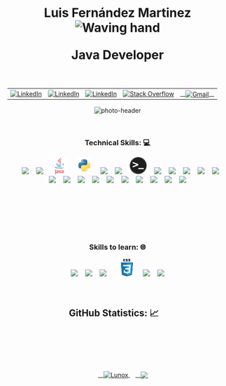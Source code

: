 <!-- NAME -->
<h1 align="center">
    Luis Fernández Martinez
    <img src="https://i.imgur.com/a0Vis9k.gif" height="30" width="30" alt="Waving hand">
    <br><p align="center">Java Developer</p>
</h1>   
<!-- Social Network -->
<div width="100%" align="center">
    <table id="social-networks">
       <tr>
           <td>
                <!-- LINKEDIN -->
                <a href="https://www.linkedin.com/in/lufermy/">
                <img src="https://i.imgur.com/49McsIE.png" height="30" alt="LinkedIn"
                </a>
           </td>
           <td>
                <!-- MASTODON -->
                <a href="https://www.linkedin.com/in/lufermy/">
                <img src="https://i.imgur.com/49McsIE.png" height="30" alt="LinkedIn"
                </a>
           </td>
           <td>
                <!-- LEETCODE -->
                <a href="https://www.linkedin.com/in/lufermy/">
                <img src="https://i.imgur.com/49McsIE.png" height="30" alt="LinkedIn"
                </a>
           </td>
           <td>
                <!-- STACK OVERFLOW -->
                <a href="https://stackoverflow.com/users/16035464/lufermy">
                <img src="https://i.imgur.com/GmVyYAz.png" height="30" alt="Stack Overflow"
                </a>
           </td>
                <td>
                    <a href="mailto:luisfernandezmartinezz@gmail.com">
                    <img align="center" alt="Gmail" width="22px" src="https://i.imgur.com/08JgbaI.png" />
                    </a>
                </td>
        </tr>
    </table>
</div>
<!-- Background -->
<div align="center">
<img align="center" alt="photo-header" src="https://i.imgur.com/ErBSsXK.jpg"/>
</div>

&nbsp;

<!-- Technical Skills -->
<p><H3 align="center"><strong> Technical Skills: 💻 </strong></p>
    
    <code><img height="40" src="https://user-images.githubusercontent.com/55005374/101125531-160e6580-35bf-11eb-8256-f599b154f3ee.png"></code>
    <code><img height="40" src="https://user-images.githubusercontent.com/55005374/103146278-8ca90980-470c-11eb-90bd-8e20951c9146.png"></code>
    <code><img height="40" src="https://raw.githubusercontent.com/devicons/devicon/master/icons/java/java-original-wordmark.svg"></code>
    <code><img height="40" src="https://raw.githubusercontent.com/github/explore/80688e429a7d4ef2fca1e82350fe8e3517d3494d/topics/python/python.png"></code>
    <code><img height="40" src="https://user-images.githubusercontent.com/55005374/103146298-d98ce000-470c-11eb-973d-3ff9e1b90561.png"></code>
    <code><img height="40" src="https://user-images.githubusercontent.com/55005374/103146335-3d170d80-470d-11eb-9fce-ff775c77b96b.png"></code>
    <code><img height="40" src="https://raw.githubusercontent.com/github/explore/80688e429a7d4ef2fca1e82350fe8e3517d3494d/topics/terminal/terminal.png"></code>
    <code><img height="40" src="https://user-images.githubusercontent.com/55005374/103146218-b57ccf00-470b-11eb-8fcc-aa46cab9253f.png"></code>
    <code><img height="40" src="https://user-images.githubusercontent.com/55005374/95688411-345f7280-0bc7-11eb-9513-82e0452a81eb.png"></code>
    <code><img height="40" src="https://user-images.githubusercontent.com/55005374/100307358-3c068b00-2f6b-11eb-9f07-e262ad248471.png"></code>
    <code><img height="40" src="https://user-images.githubusercontent.com/55005374/95686171-87cac400-0bb9-11eb-9d49-390f3543a0a6.png"></code>
    <code><img height="40" src="https://user-images.githubusercontent.com/55005374/95686553-d4170380-0bbb-11eb-94f2-c528413c7bad.png"></code>
    <code><img height="40" src="https://user-images.githubusercontent.com/55005374/95686705-d9c11900-0bbc-11eb-87f5-a149b86cde5a.png"></code>
    <code><img height="40" src="https://user-images.githubusercontent.com/55005374/95686779-5fdd5f80-0bbd-11eb-9a0b-8eb90d565518.png"></code>
    <code><img height="40" src="https://user-images.githubusercontent.com/55005374/95687393-a2546b80-0bc0-11eb-8991-c0c72326f29c.png"></code>
    <code><img height="40" src="https://user-images.githubusercontent.com/55005374/95687569-95844780-0bc1-11eb-8bdb-93fb29d10602.png"></code>
    <code><img height="40" src="https://user-images.githubusercontent.com/55005374/95687639-117e8f80-0bc2-11eb-8aea-f236a8eca50b.png"></code>
    <code><img height="40" src="https://user-images.githubusercontent.com/55005374/95687670-51de0d80-0bc2-11eb-826b-83fb8c5ec221.png"></code>
    <code><img height="40" src="https://user-images.githubusercontent.com/55005374/100187906-b7eecd80-2eae-11eb-8074-b65db8dfaecb.png"></code>
    <code><img height="40" src="https://user-images.githubusercontent.com/55005374/95687701-80f47f00-0bc2-11eb-89f5-a1a8e6788aeb.png"></code>
    <code><img height="40" src="https://user-images.githubusercontent.com/55005374/95688226-c6ff1200-0bc5-11eb-82cc-33e35bcb0910.png"></code>
    <code><img height="40" src="https://user-images.githubusercontent.com/55005374/95688875-5dcdcd80-0bca-11eb-8915-b3cf9791ca3c.png"></code>

    </p>
    
&nbsp;    

    <!-- Skills to learn -->
<p><H3 align="center"><strong>Skills to learn: 🌐</strong></p>
    
    <code><img height="40" src="https://user-images.githubusercontent.com/55005374/101125928-05122400-35c0-11eb-836b-4c2e4de16070.png"></code>
    <code><img height="40" src="https://user-images.githubusercontent.com/55005374/99864609-ecd6e980-2b69-11eb-8268-1a455c00eefe.png"></code>
    <code><img height="40" src="https://user-images.githubusercontent.com/55005374/99864949-fbbe9b80-2b6b-11eb-8b5a-4ca8cd68261e.png"></code>    
    <code><img height="40" src="https://raw.githubusercontent.com/github/explore/80688e429a7d4ef2fca1e82350fe8e3517d3494d/topics/css/css.png"></code> 
    <code><img height="40" src="https://user-images.githubusercontent.com/55005374/95688807-0d567000-0bca-11eb-8cec-9a813166d3d8.png"></code>
    <code><img height="40" src="https://user-images.githubusercontent.com/55005374/95686219-bd6fad00-0bb9-11eb-9dfd-be7dd980d005.png"></code>
    
    </p>
&nbsp;

<!-- GitHub Stats -->
<H2 align="center"><strong>GitHub Statistics: 📈
    </strong>
</H2>
        <p align="center">
            <div align="center">
        </p>
        
<a href="https://github.com/Lunox-code?tab=repositories">
    <img align="center" 
              src="https://github-readme-stats.vercel.app/api/top-langs/?username=Lunox-code&layout=compact&show_icons=true&title_color=81a1c0&icon_color=79ff97&text_color=d5dbe6&bg_color=2e3440" 
              alt='Lunox's favorite languages" />
</a>
    
<a href="https://github.com/Lunox-code">
    <img align="center"
              src="https://github-readme-stats.vercel.app/api?username=Lunox-code&show_icons=true&hide=contribs,prs&cache_seconds=86400&theme=nord" />
</a>
